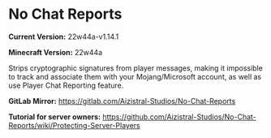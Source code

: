 # No Chat Reports

**Current Version:** 22w44a-v1.14.1

**Minecraft Version:** 22w44a

Strips cryptographic signatures from player messages, making it impossible to track and associate them with your Mojang/Microsoft account, as well as use Player Chat Reporting feature.

**GitLab Mirror:** https://gitlab.com/Aizistral-Studios/No-Chat-Reports

**Tutorial for server owners:** https://github.com/Aizistral-Studios/No-Chat-Reports/wiki/Protecting-Server-Players
